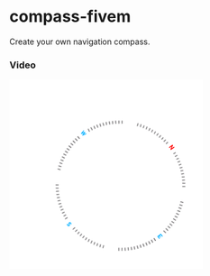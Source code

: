 # compass-fivem
Create your own navigation compass.

### Video
[![Watch the video](./compassDisplay.png)](https://youtu.be/vt5fpE0bzSY)
